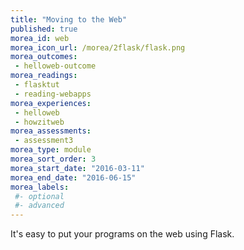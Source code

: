 ```yaml
---
title: "Moving to the Web"
published: true
morea_id: web
morea_icon_url: /morea/2flask/flask.png
morea_outcomes:
 - helloweb-outcome
morea_readings:
 - flasktut
 - reading-webapps
morea_experiences:
 - helloweb
 - howzitweb
morea_assessments:
 - assessment3
morea_type: module
morea_sort_order: 3
morea_start_date: "2016-03-11"
morea_end_date: "2016-06-15"
morea_labels:
 #- optional
 #- advanced
---
```


It's easy to put your programs on the web using Flask.